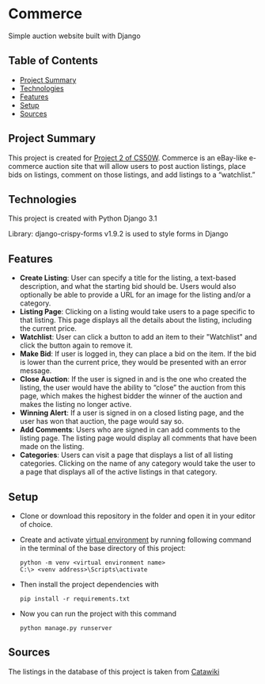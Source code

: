 # Commerce
Simple auction website built with Django 

## Table of Contents
- [Project Summary](#project-summary)
- [Technologies](#technologies)
- [Features](#features)
- [Setup](#setup)
- [Sources](#sources)


## Project Summary
This project is created for [Project 2 of CS50W](https://cs50.harvard.edu/web/2020/projects/2/commerce/). Commerce is an eBay-like e-commerce auction site that will allow users to post auction listings, place bids on listings, comment on those listings, and add listings to a “watchlist.”

## Technologies 
This project is created with Python Django 3.1

Library: django-crispy-forms v1.9.2 is used to style forms in Django

## Features 
- **Create Listing**: User can specify a title for the listing, a text-based description, and what the starting bid should be. Users would also optionally be able to provide a URL for an image for the listing and/or a category.
- **Listing Page**: Clicking on a listing would take users to a page specific to that listing. This page displays all the details about the listing, including the current price.
- **Watchlist**: User can click a button to add an item to their "Watchlist" and click the button again to remove it. 
- **Make Bid**: If user is logged in, they can place a bid on the item. If the bid is lower than the current price, they would be presented with an error message. 
- **Close Auction**: If the user is signed in and is the one who created the listing, the user would have the ability to “close” the auction from this page, which makes the highest bidder the winner of the auction and makes the listing no longer active.
- **Winning Alert**: If a user is signed in on a closed listing page, and the user has won that auction, the page would say so.
- **Add Comments**: Users who are signed in can add comments to the listing page. The listing page would display all comments that have been made on the listing.
- **Categories**: Users can visit a page that displays a list of all listing categories. Clicking on the name of any category would take the user to a page that displays all of the active listings in that category.


## Setup 
- Clone or download this repository in the folder and open it in your editor of choice.
- Create and activate [virtual environment](https://docs.python.org/3.9/library/venv.html) by running following command in the terminal of the base directory of this project:

    ```
    python -m venv <virtual environment name>
    C:\> <venv address>\Scripts\activate
    ```

- Then install the project dependencies with
    ```
    pip install -r requirements.txt
    ```
- Now you can run the project with this command
    ```
    python manage.py runserver

    ```

## Sources 
The listings in the database of this project is taken from [Catawiki](https://www.catawiki.com/)
